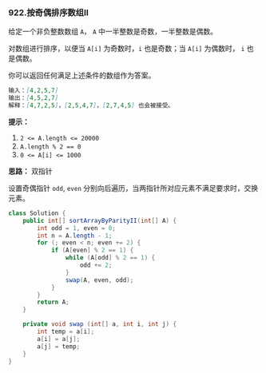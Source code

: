 ### 922.按奇偶排序数组II

给定一个非负整数数组 `A`， `A` 中一半整数是奇数，一半整数是偶数。

对数组进行排序，以便当 `A[i]` 为奇数时，`i` 也是奇数；当 `A[i]` 为偶数时， `i` 也是偶数。

你可以返回任何满足上述条件的数组作为答案。

``` markdown
输入：[4,2,5,7]
输出：[4,5,2,7]
解释：[4,7,2,5]，[2,5,4,7]，[2,7,4,5] 也会被接受。
```

**提示：**

1. `2 <= A.length <= 20000`
2. `A.length % 2 == 0`
3. `0 <= A[i] <= 1000`



**思路：** 双指针

设置奇偶指针 `odd`, `even` 分别向后遍历，当两指针所对应元素不满足要求时，交换元素。

``` java
class Solution {
    public int[] sortArrayByParityII(int[] A) {
        int odd = 1, even = 0;
        int n = A.length - 1;
        for (; even < n; even += 2) {
            if (A[even] % 2 == 1) {
                while (A[odd] % 2 == 1) {
                    odd += 2;
                }
                swap(A, even, odd);
            }
        } 
        return A;
    }

    private void swap (int[] a, int i, int j) {
        int temp = a[i];
        a[i] = a[j];
        a[j] = temp;
    }
}
```

